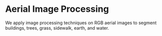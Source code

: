 # Aerial Image Processing

We apply image processing techniques on RGB aerial images to segment buildings, trees, grass, sidewalk, earth, and water.
